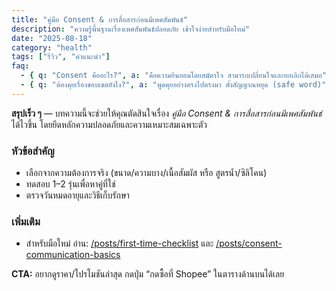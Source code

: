 ```yaml
---
title: "คู่มือ Consent & การสื่อสารก่อนมีเพศสัมพันธ์"
description: "ความรู้พื้นฐานเรื่องเพศสัมพันธ์ปลอดภัย เข้าใจง่ายสำหรับมือใหม่"
date: "2025-08-18"
category: "health"
tags: ["รีวิว", "คำแนะนำ"]
faq:
  - { q: "Consent คืออะไร?", a: "คือความยินยอมโดยสมัครใจ สามารถเปลี่ยนใจและยกเลิกได้เสมอ" }
  - { q: "ต้องคุยเรื่องขอบเขตยังไง?", a: "พูดคุยอย่างตรงไปตรงมา ตั้งสัญญาณหยุด (safe word)" }
---
```

**สรุปเร็ว ๆ** — บทความนี้จะช่วยให้คุณตัดสินใจเรื่อง *คู่มือ Consent & การสื่อสารก่อนมีเพศสัมพันธ์* ได้ไวขึ้น โดยยึดหลักความปลอดภัยและความเหมาะสมเฉพาะตัว

### หัวข้อสำคัญ
- เลือกจากความต้องการจริง (ขนาด/ความบาง/เนื้อสัมผัส หรือ สูตรน้ำ/ซิลิโคน)
- ทดสอบ 1–2 รุ่นเพื่อหาคู่ที่ใช่
- ตรวจวันหมดอายุและวิธีเก็บรักษา

### เพิ่มเติม
- สำหรับมือใหม่ อ่าน: [/posts/first-time-checklist](/posts/first-time-checklist) และ [/posts/consent-communication-basics](/posts/consent-communication-basics)

**CTA:** อยากดูราคา/โปรโมชันล่าสุด กดปุ่ม “กดซื้อที่ Shopee” ในตารางด้านบนได้เลย
